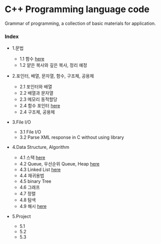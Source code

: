 # C++ Programming language code
Grammar of programming, a collection of basic materials for application.
### Index
* 1.문법 
  *   1.1 함수 [here](https://github.com/csbyun-data/CPP-Pro/blob/main/chap01/Function/README.md)
  *   1.2 얕은 복사와 깊은 복사, 정리 예정
  
* 2.포인터, 배열, 문자열, 함수, 구조체, 공용체 
  *   2.1 포인터와 배열
  *   2.2 배열과 문자열
  *   2.3 메모리 동적할당
  *   2.4 함수 포인터 [here](https://github.com/csbyun-data/CPP-Pro/blob/main/chap02/Function_Pointer/README.md)
  *   2.4 구조체, 공용체
  
* 3.File I/O 
  *   3.1 File I/O
  *   3.2 Parse XML response in C without using library

* 4.Data Structure, Algorithm 
  *   4.1 스택 [here](https://github.com/csbyun-data/CPP-Pro/blob/main/chap04/Stack/README.md)
  *   4.2 Queue, 우선순위 Queue, Heap [here](https://github.com/csbyun-data/CPP-Pro/blob/main/chap04/Queue/README.md)
  *   4.3 Linked List [here](https://github.com/csbyun-data/CPP-Pro/blob/main/chap04/LinkeList/README.md)
  *   4.4 재귀용법
  *   4.5 binary Tree
  *   4.6 그래프
  *   4.7 정렬
  *   4.8 탐색
  *   4.9 해시 [here]()

* 5.Project
  *   5.1 
  *   5.2 
  *   5.3 

